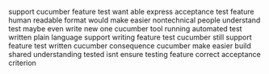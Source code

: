 support cucumber feature test want able express acceptance test feature human readable format would make easier nontechnical people understand test maybe even write new one cucumber tool running automated test written plain language support writing feature test cucumber still support feature test written cucumber consequence cucumber make easier build shared understanding tested isnt ensure testing feature correct acceptance criterion